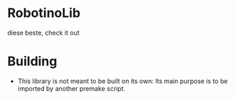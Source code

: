 # RobotinoLib

diese beste, check it out

# Building

+ This library is not meant to be built on its own: Its main purpose is to be imported by another premake script.
